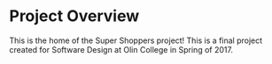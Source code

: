 # Project Overview
This is the home of the Super Shoppers project! This is a final project created for Software Design at Olin College in Spring of 2017.
